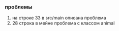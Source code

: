 ### проблемы 
1.  на строке 33 в src/main описана проблема
2. 28 строка в мейне проблема с классом animal